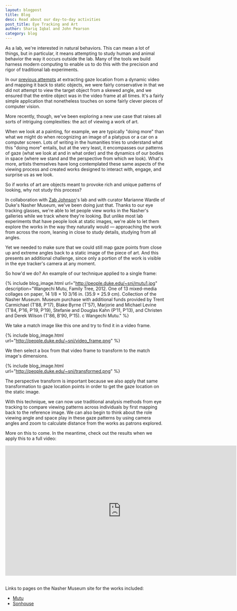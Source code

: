 ```yaml
---
layout: blogpost
title: Blog
desc: Read about our day-to-day activities
post_title: Eye Tracking and Art
author: Shariq Iqbal and John Pearson
category: blog
---
```


As a lab, we're interested in natural behaviors. This can mean a lot of things, but in particular, it means attempting to study human and animal behavior the way it occurs outside the lab. Many of the tools we build harness modern computing to enable us to do this with the precision and rigor of traditional lab experiments.

In our [previous attempts](https://pearsonlab.github.io/blog/2015/11/06/eye_tracking_tech.html) at extracting gaze location from a dynamic video and mapping it back to static objects, we were fairly conservative in that we did not attempt to view the target object from a skewed angle, and we ensured that the entire object was in the video frame at all times. It's a fairly simple application that nonetheless touches on some fairly clever pieces of computer vision.

More recently, though, we've been exploring a new use case that raises all sorts of intriguing complexities: the act of viewing a work of art.

When we look at a painting, for example, we are typically "doing more" than what we might do when recognizing an image of a platypus or a car on a computer screen. Lots of writing in the humanities tries to understand what this "doing more" entails, but at the very least, it encompasses our patterns of gaze (what we look at and in what order) and the dynamics of our bodies in space (where we stand and the perspective from which we look). What's more, artists themselves have long contemplated these same aspects of the viewing process and created works designed to interact with, engage, and surprise us as we look.

So if works of art are objects meant to provoke rich and unique patterns of looking, why not study this process?

In collaboration with [Zab Johnson](https://dibs.duke.edu/scholars/elizabeth-johnson)'s lab and with curator Marianne Wardle of Duke's Nasher Museum, we've been doing just that. Thanks to our eye tracking glasses, we're able to let people view works in the Nasher's galleries while we track where they're looking. But unlike most lab experiments that have people look at static images, we're able to let them explore the works in the way they naturally would &mdash; approaching the work from across the room, leaning in close to study details, studying from all angles.

Yet we needed to make sure that we could still map gaze points from close up and extreme angles back to a static image of the piece of art. And this presents an additional challenge, since only a portion of the work is visible in the eye tracker's camera at any moment.

So how'd we do? An example of our technique applied to a single frame:

{% include blog_image.html url="http://people.duke.edu/~sni/mutu1.jpg" description="Wangechi Mutu, Family Tree, 2012. One of 13 mixed-media collages on paper, 14 1/8 × 10 3/16 in. (35.9 × 25.9 cm). Collection of the Nasher Museum. Museum purchase with additional funds provided by Trent Carmichael (T’88, P’17), Blake Byrne (T'57), Marjorie and Michael Levine (T’84, P’16, P’19, P’19), Stefanie and Douglas Kahn (P’11, P’13), and Christen and Derek Wilson (T'86, B'90, P'15). c Wangechi Mutu." %}

We take a match image like this one and try to find it in a video frame.

{% include blog_image.html url="http://people.duke.edu/~sni/video_frame.png" %}

We then select a box from that video frame to transform to the match image's dimensions.

{% include blog_image.html url="http://people.duke.edu/~sni/transformed.png" %}

The perspective transform is important because we also apply that same transformation to gaze location points in order to get the gaze location on the static image.

With this technique, we can now use traditional analysis methods from eye tracking to compare viewing patterns across individuals by first mapping back to the reference image. We can also begin to think about the role viewing angle and space play in these gaze patterns by using camera angles and zoom to calculate distance from the works as patrons explored.

More on this to come. In the meantime, check out the results when we apply this to a full video:

<div class="video-container">
<iframe width="730" height="410" src="https://www.youtube.com/embed/fSl6FiyHTes?rel=0&amp;showinfo=0" frameborder="0" allowfullscreen></iframe>
</div>
<br>

Links to pages on the Nasher Museum site for the works included:

- [Mutu](http://emuseum.nasher.duke.edu/view/objects/asitem/search@/5/primaryMaker-asc?t:state:flow=f5abb697-7b62-47f4-bd7c-2cca0327c73b)
- [Sonhouse](http://emuseum.nasher.duke.edu/view/objects/asitem/items$0040:14671)
